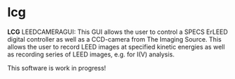 # lcg
**LCG** LEEDCAMERAGUI: 
This GUI allows the user to control a SPECS ErLEED digital controller as well as a CCD-camera from The Imaging Source. 
This allows the user to record LEED images at specified kinetic energies as well as recording series of LEED images, e.g. for I(V) analysis.

This software is work in progress!
